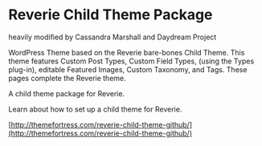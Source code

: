 Reverie Child Theme Package
=============
heavily modified by Cassandra Marshall and Daydream Project

WordPress Theme based on the Reverie bare-bones Child Theme. This theme features Custom Post Types, Custom Field Types, (using the Types plug-in), editable Featured Images, Custom Taxonomy, and Tags. These pages complete the Reverie theme.

A child theme package for Reverie.

Learn about how to set up a child theme for Reverie.

[http://themefortress.com/reverie-child-theme-github/](http://themefortress.com/reverie-child-theme-github/)




